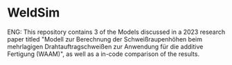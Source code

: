 # WeldSim
ENG:
This repository contains 3 of the Models discussed in a 2023 research paper titled "Modell zur Berechnung der
Schweißraupenhöhen beim mehrlagigen Drahtauftragschweißen zur Anwendung für die additive Fertigung (WAAM)", as well
as a in-code comparison of the results.